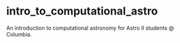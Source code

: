 # intro_to_computational_astro
An introduction to computational astronomy for Astro II students @ Columbia.
